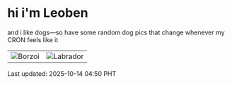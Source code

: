 # hi i'm Leoben

and i like dogs—so have some random dog pics that change whenever my CRON feels like it

|  |  |
|--------|----------|
| ![Borzoi](https://random-dog-vercel.vercel.app/api/random-borzoi?v=1760388639) | ![Labrador](https://random-dog-vercel.vercel.app/api/random-labrador?v=1760388639) |

Last updated: 2025-10-14 04:50 PHT
